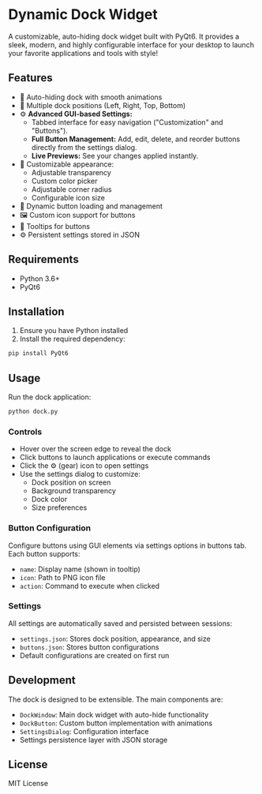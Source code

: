 # Dynamic Dock Widget

A customizable, auto-hiding dock widget built with PyQt6. It provides a sleek, modern, and highly configurable interface for your desktop to launch your favorite applications and tools with style!

## Features

- 🔄 Auto-hiding dock with smooth animations
- 📍 Multiple dock positions (Left, Right, Top, Bottom)
- ⚙️ **Advanced GUI-based Settings:**
  - Tabbed interface for easy navigation ("Customization" and "Buttons").
  - **Full Button Management:** Add, edit, delete, and reorder buttons directly from the settings dialog.
  - **Live Previews:** See your changes applied instantly.
- 🎨 Customizable appearance:
  - Adjustable transparency
  - Custom color picker
  - Adjustable corner radius
  - Configurable icon size
- 🚀 Dynamic button loading and management
- 🖼️ Custom icon support for buttons
- 💫 Tooltips for buttons
- ⚙️ Persistent settings stored in JSON

## Requirements

- Python 3.6+
- PyQt6

## Installation

1. Ensure you have Python installed
2. Install the required dependency:
```bash
pip install PyQt6
```

## Usage

Run the dock application:
```bash
python dock.py
```

### Controls

- Hover over the screen edge to reveal the dock
- Click buttons to launch applications or execute commands
- Click the ⚙️ (gear) icon to open settings
- Use the settings dialog to customize:
  - Dock position on screen
  - Background transparency
  - Dock color
  - Size preferences

### Button Configuration

Configure buttons using GUI elements via settings options in buttons tab.
Each button supports:
- `name`: Display name (shown in tooltip)
- `icon`: Path to PNG icon file
- `action`: Command to execute when clicked

### Settings

All settings are automatically saved and persisted between sessions:
- `settings.json`: Stores dock position, appearance, and size
- `buttons.json`: Stores button configurations
- Default configurations are created on first run

## Development

The dock is designed to be extensible. The main components are:
- `DockWindow`: Main dock widget with auto-hide functionality
- `DockButton`: Custom button implementation with animations
- `SettingsDialog`: Configuration interface
- Settings persistence layer with JSON storage

## License

MIT License